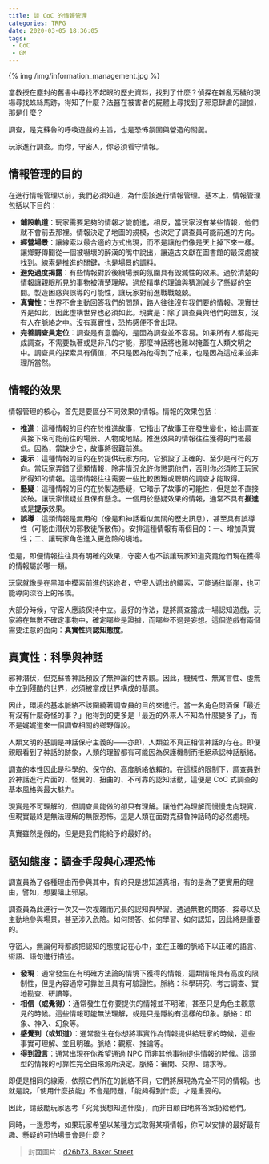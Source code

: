 ```yaml
---
title: 談 CoC 的情報管理
categories: TRPG
date: 2020-03-05 18:36:05
tags: 
 - CoC
 - GM
---
```


{% img /img/information_management.jpg %}

當教授在塵封的舊書中尋找不起眼的歷史資料，找到了什麼？偵探在雜亂污穢的現場尋找蛛絲馬跡，得知了什麼？法醫在被害者的屍體上尋找到了邪惡肆虐的證據，那是什麼？

調查，是克蘇魯的呼喚遊戲的主旨，也是恐怖氛圍與營造的關鍵。

玩家進行調查。而你，守密人，你必須看守情報。

<!--more-->

## 情報管理的目的

在進行情報管理以前，我們必須知道，為什麼該進行情報管理。基本上，情報管理包括以下目的：

* **鋪設軌道**：玩家需要足夠的情報才能前進，相反，當玩家沒有某些情報，他們就不會前去那裡。情報決定了地圖的規模，也決定了調查員可能前進的方向。
* **經營場景**：讓線索以最合適的方式出現，而不是讓他們像是天上掉下來一樣。讓鄉野傳聞從一個被嚇壞的醉漢的嘴中說出，讓遠古文獻在圖書館的最深處被找到。線索是推進的關鍵，也是場景的調料。
* **避免過度揭露**：有些情報對於後續場景的氛圍具有毀滅性的效果。過於清楚的情報讓親眼所見的事物被清楚理解，過於精準的理論與猜測減少了懸疑的空間。製造困惑與誤導的可能性，讓玩家對前進戰戰兢兢。
* **真實性**：世界不會主動回答我們的問題，路人往往沒有我們要的情報。現實世界是如此，因此虛構世界也必須如此。現實是：除了調查員與他們的盟友，沒有人在脈絡之中。沒有真實性，恐怖感便不會出現。
* **完善調查員定位**：調查是有意義的，是因為調查並不容易。如果所有人都能完成調查，不需要執著或是非凡的才能，那麼神話將也難以掩蓋在人類文明之中。調查員的探索具有價值，不只是因為他得到了成果，也是因為這成果並非理所當然。

## 情報的效果

情報管理的核心，首先是要區分不同效果的情報。情報的效果包括：

* **推進**：這種情報的目的在於推進故事，它指出了故事正在發生變化，給出調查員接下來可能前往的場景、人物或地點。推進效果的情報往往獲得的門檻最低。因為，當缺少它，故事將很難前進。
* **提示**：這種情報的目的在於提供玩家方向，它預設了正確的、至少是可行的方向。當玩家弄錯了這類情報，除非情況允許你懲罰他們，否則你必須修正玩家所得知的情報。這類情報往往需要一些比較困難或聰明的調查才能取得。
*  **懸疑**：這種情報的目的在於製造懸疑，它暗示了故事的可能性，但是並不直接說破。讓玩家懷疑並且保有懸念。一個用於懸疑效果的情報，通常不具有**推進**或是**提示**效果。
* **誤導**：這類情報是無用的（像是和神話看似無關的歷史訊息），甚至具有誤導性（可能由潛伏的邪教徒所散佈）。安排這種情報有兩個目的：一、增加真實性；二、讓玩家角色進入更危險的境地。

但是，即便情報往往具有明確的效果，守密人也不該讓玩家知道究竟他們現在獲得的情報屬於哪一類。

玩家就像是在黑暗中摸索前進的迷途者，守密人遞出的繩索，可能通往斷崖，也可能導向深谷上的吊橋。

大部分時候，守密人應該保持中立。最好的作法，是將調查當成一場認知遊戲，玩家將在無數不確定事物中，確定哪些是證據，而哪些不過是妄想。這個遊戲有兩個需要注意的面向：**真實性**與**認知態度**。

## 真實性：科學與神話

邪神潛伏，但克蘇魯神話預設了無神論的世界觀。因此，機械性、無寓言性、虛無中立到殘酷的世界，必須被當成世界構成的基調。

因此，環境的基本脈絡不該圍繞著調查員的目的來進行。當一名角色問酒保「最近有沒有什麼奇怪的事？」他得到的更多是「最近的外來人不知為什麼變多了」，而不是娓娓道來一個調查相關的鄉野傳說。

人類文明的基調是神話保守主義的——亦即，人類並不真正相信神話的存在。即便親眼看到了神話的跡象，人類的理智都有可能因為保護機制而拒絕承認神話脈絡。

調查的本性因此是科學的、保守的、高度脈絡依賴的。在這樣的限制下，調查員對於神話進行片面的、怪異的、扭曲的、不可靠的認知活動，這便是 CoC 式調查的基本風格與最大魅力。

現實是不可理解的，但調查員能做的卻只有理解。讓他們為理解而慢慢走向現實，但現實最終是無法理解的無限恐怖。這是人類在面對克蘇魯神話時的必然處境。

真實雖然是假的，但是是我們能給予的最好的。

## 認知態度：調查手段與心理恐怖

調查員為了各種理由而參與其中，有的只是想知道真相，有的是為了更實用的理由，譬如，想要阻止邪惡。

調查員為此進行一次又一次複雜而冗長的認知與學習。透過無數的問答、探尋以及主動地參與場景，甚至涉入危險。如何問答、如何學習、如何認知，因此將是重要的。

守密人，無論何時都該把認知的態度記在心中，並在正確的脈絡下以正確的語言、術語、語句進行描述。

* **發現**：通常發生在有明確方法論的情境下獲得的情報，這類情報具有高度的限制性，但是內容通常可靠並且具有可驗證性。脈絡：科學研究、考古調查、實地勘查、研讀等。
* **相信（或覺得）**：通常發生在你要提供的情報並不明確，甚至只是角色主觀意見的時候。這些情報可能無法理解，或是只是隱約有這樣的印象。脈絡：印象、神入、幻象等。
* **感覺到（或知道）**：通常發生在你想將事實作為情報提供給玩家的時候，這些事實可理解、並且明確。脈絡：觀察、推論等。
* **得到證言**：通常出現在你希望通過 NPC 而非其他事物提供情報的時候。這類型的情報的可靠性完全由來源所決定。脈絡：審問、交際、請求等。

即便是相同的線索，依照它們所在的脈絡不同，它們將展現為完全不同的情報。也就是說，「使用什麼技能」不會是問題，「能夠得到什麼」才是重要的。

因此，請鼓勵玩家思考「究竟我想知道什麼」，而非自顧自地將答案扔給他們。

同時，一邊思考，如果玩家希望以某種方式取得某項情報，你可以安排的最好最有趣、懸疑的可怕場景會是什麼？

> 封面圖片：[d26b73, Baker Street](https://www.flickr.com/photos/draganbrankovic/47613087142/)

